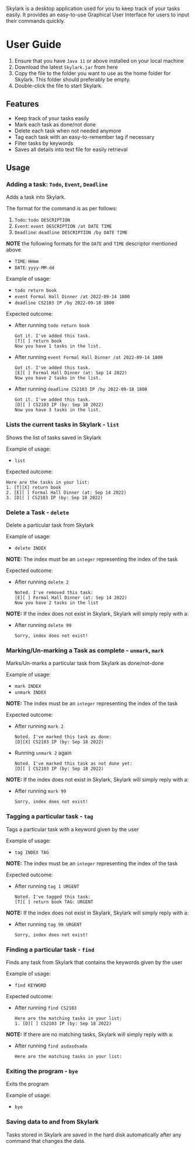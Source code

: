 Skylark is a desktop application used for you to keep track of your tasks easily. It provides an easy-to-use Graphical User Interface for users to input their commands quickly.

# User Guide
1. Ensure that you have `Java 11` or above installed on your local machine
2. Download the latest `Skylark.jar` from here
3. Copy the file to the folder you want to use as the home folder for Skylark. This folder should preferably be empty.
4. Double-click the file to start Skylark.

## Features 
* Keep track of your tasks easily
* Mark each task as done/not done
* Delete each task when not needed anymore
* Tag each task with an easy-to-remember tag if necessary
* Filter tasks by keywords
* Saves all details into text file for easily retrieval

## Usage

### Adding a task: `Todo`, `Event`, `Deadline`

Adds a task into Skylark.

The format for the command is as per follows:
1. `Todo`: `todo DESCRIPTION`
2. `Event`: `event DESCRIPTION /at DATE TIME`
3. `Deadline`: `deadline DESCRIPTION /by DATE TIME`

**NOTE** the following formats for the `DATE` and `TIME` descriptor mentioned above
* `TIME`: `HHmm`
* `DATE`: `yyyy-MM-dd`

Example of usage:
* `todo return book`
* `event Formal Hall Dinner /at 2022-09-14 1800`
* `deadline CS2103 IP /by 2022-09-18 1800`

Expected outcome: 
* After running `todo return book`
  ```
  Got it. I've added this task.
  [T][ ] return book
  Now you have 1 tasks in the list.
  ```
* After running `event Formal Hall Dinner /at 2022-09-14 1800`
  ```
  Got it. I've added this task.
  [E][ ] Formal Hall Dinner (at: Sep 14 2022)
  Now you have 2 tasks in the list.
  ```
* After running `deadline CS2103 IP /by 2022-09-18 1800`
  ```
  Got it. I've added this task.
  [D][ ] CS2103 IP (by: Sep 18 2022)
  Now you have 3 tasks in the list.
  ```
  
### Lists the current tasks in Skylark - `list`

Shows the list of tasks saved in Skylark

Example of usage:
* `list`

Expected outcome:
```
Here are the tasks in your list:
1. [T][X] return book
2. [E][ ] Formal Hall Dinner (at: Sep 14 2022)
3. [D][ ] CS2103 IP (by: Sep 18 2022)
```

### Delete a Task - `delete`

Delete a particular task from Skylark

Example of usage:
* `delete INDEX`

**NOTE:** The index must be an `integer` representing the index of the task

Expected outcome:
* After running `delete 2`
    ```
    Noted. I've removed this task:
    [E][ ] Formal Hall Dinner (at: Sep 14 2022)
    Now you have 2 tasks in the list
    ```

**NOTE:** If the index does not exist in Skylark, Skylark will simply reply with a:
* After running `delete 99`
    ```
    Sorry, index does not exist!
    ```

### Marking/Un-marking a Task as complete - `unmark`, `mark`

Marks/Un-marks a particular task from Skylark as done/not-done

Example of usage:
* `mark INDEX`
* `unmark INDEX`

**NOTE:** The index must be an `integer` representing the index of the task

Expected outcome:
* After running `mark 2`
    ```
    Noted. I've marked this task as done:
    [D][X] CS2103 IP (by: Sep 18 2022)
    ```
* Running `unmark 2` again
    ```
    Noted. I've marked this task as not done yet:
    [D][ ] CS2103 IP (by: Sep 18 2022)
    ```
**NOTE:** If the index does not exist in Skylark, Skylark will simply reply with a:
* After running `mark 99`
    ```
    Sorry, index does not exist!
    ```

### Tagging a particular task - `tag`

Tags a particular task with a keyword given by the user

Example of usage:
* `tag INDEX TAG`

**NOTE:** The index must be an `integer` representing the index of the task

Expected outcome:
* After running `tag 1 URGENT`
    ```
    Noted. I've tagged this task:
    [T][ ] return book TAG: URGENT
    ```

**NOTE:** If the index does not exist in Skylark, Skylark will simply reply with a:
* After running `tag 99 URGENT`
    ```
    Sorry, index does not exist!
    ```

### Finding a particular task - `find`

Finds any task from Skylark that contains the keywords given by the user

Example of usage:
* `find KEYWORD`

Expected outcome:
* After running `find CS2103`
    ```
    Here are the matching tasks in your list:
    1. [D][ ] CS2103 IP (by: Sep 18 2022)
    ```

**NOTE:** If there are no matching tasks, Skylark will simply reply with a:
* After running `find asdasdsada`
    ```
    Here are the matching tasks in your list:
    ```
  
### Exiting the program - `bye`

Exits the program

Example of usage:
* `bye`

### Saving data to and from Skylark

Tasks stored in Skylark are saved in the hard disk automatically after any command that changes the data. 
